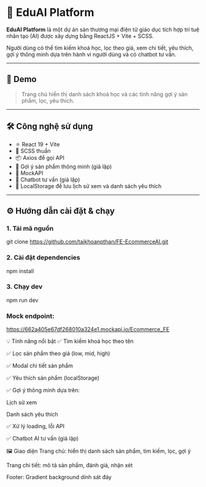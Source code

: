 # 🧠 EduAI Platform

**EduAI Platform** là một dự án sàn thương mại điện tử giáo dục tích hợp trí tuệ nhân tạo (AI) được xây dựng bằng ReactJS + Vite + SCSS.

Người dùng có thể tìm kiếm khoá học, lọc theo giá, xem chi tiết, yêu thích, gợi ý thông minh dựa trên hành vi người dùng và có chatbot tư vấn.

---

## 🚀 Demo

> Trang chủ hiển thị danh sách khoá học và các tính năng gợi ý sản phẩm, lọc, yêu thích.

---

## 🛠️ Công nghệ sử dụng

- ⚛️ React 19 + Vite
- 🎨 SCSS thuần
- 📦 Axios để gọi API
- 🧠 Gợi ý sản phẩm thông minh (giả lập)
- 📡 MockAPI
- 💬 Chatbot tư vấn (giả lập)
- 📌 LocalStorage để lưu lịch sử xem và danh sách yêu thích

---

## ⚙️ Hướng dẫn cài đặt & chạy

### 1. Tải mã nguồn

git clone https://github.com/taikhoanpthan/FE-EcommerceAI.git

### 2. Cài đặt dependencies

npm install

### 3. Chạy dev

npm run dev

### Mock endpoint:

https://662a405e67df268010a324e1.mockapi.io/Ecommerce_FE

💡 Tính năng nổi bật
✅ Tìm kiếm khoá học theo tên

✅ Lọc sản phẩm theo giá (low, mid, high)

✅ Modal chi tiết sản phẩm

✅ Yêu thích sản phẩm (localStorage)

✅ Gợi ý thông minh dựa trên:

Lịch sử xem

Danh sách yêu thích

✅ Xử lý loading, lỗi API

✅ Chatbot AI tư vấn (giả lập)

🖼️ Giao diện
Trang chủ: hiển thị danh sách sản phẩm, tìm kiếm, lọc, gợi ý

Trang chi tiết: mô tả sản phẩm, đánh giá, nhận xét

Footer: Gradient background dính sát đáy
